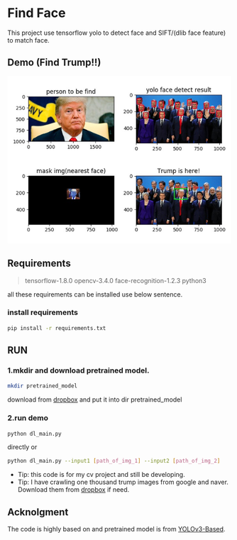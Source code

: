 # Find Face

This project use tensorflow yolo to detect face and SIFT/(dlib face feature) to match face.

## Demo (Find Trump!!)
![demo](https://github.com/FingerRec/find_face/raw/master/output/output_1.png)

## Requirements
> tensorflow-1.8.0
> opencv-3.4.0
> face-recognition-1.2.3
> python3

all these requirements can be installed use below sentence.
### install requirements

```bash
pip install -r requirements.txt
```
## RUN
### 1.mkdir and download pretrained model.

```bash
mkdir pretrained_model
```

download from [dropbox](https://www.dropbox.com/s/bshk79jod7h0y41/yolo_v3_face_detect.pb?dl=0) and put it into dir pretrained_model

### 2.run demo
```bash
python dl_main.py
```
directly or
```bash
python dl_main.py --input1 [path_of_img_1] --input2 [path_of_img_2]
```

* Tip: this code is for my cv project and still be developing.
* Tip: I have crawling one thousand trump images from google and naver. Download them from [dropbox](https://www.dropbox.com/sh/t5u1ra4sef24kq4/AACNc1uHNFJRXlaiUMDFfBxta?dl=0) if need.

## Acknolgment
The code is highly based on and pretrained model is from [YOLOv3-Based](https://github.com/Chenyang-ZHU/YOLOv3-Based-Face-Detection-Tracking).
